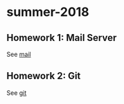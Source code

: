 # summer-2018
## Homework 1: Mail Server
See [mail](mail/README.md)

## Homework 2: Git
See [git](git/README.md)
